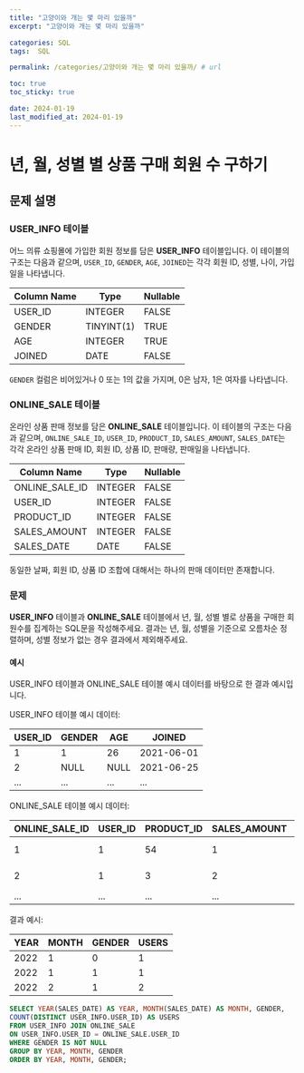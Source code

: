 ```yaml
---
title: "고양이와 개는 몇 마리 있을까"
excerpt: "고양이와 개는 몇 마리 있을까"

categories: SQL
tags:  SQL

permalink: /categories/고양이와 개는 몇 마리 있을까/ # url

toc: true
toc_sticky: true

date: 2024-01-19
last_modified_at: 2024-01-19
---
```


# 년, 월, 성별 별 상품 구매 회원 수 구하기

## 문제 설명

### USER_INFO 테이블

어느 의류 쇼핑몰에 가입한 회원 정보를 담은 **USER_INFO** 테이블입니다. 이 테이블의 구조는 다음과 같으며, `USER_ID`, `GENDER`, `AGE`, `JOINED`는 각각 회원 ID, 성별, 나이, 가입일을 나타냅니다.

| Column Name | Type        | Nullable |
|-------------|-------------|----------|
| USER_ID     | INTEGER     | FALSE    |
| GENDER      | TINYINT(1)  | TRUE     |
| AGE         | INTEGER     | TRUE     |
| JOINED      | DATE        | FALSE    |

`GENDER` 컬럼은 비어있거나 0 또는 1의 값을 가지며, 0은 남자, 1은 여자를 나타냅니다.

### ONLINE_SALE 테이블

온라인 상품 판매 정보를 담은 **ONLINE_SALE** 테이블입니다. 이 테이블의 구조는 다음과 같으며, `ONLINE_SALE_ID`, `USER_ID`, `PRODUCT_ID`, `SALES_AMOUNT`, `SALES_DATE`는 각각 온라인 상품 판매 ID, 회원 ID, 상품 ID, 판매량, 판매일을 나타냅니다.

| Column Name    | Type    | Nullable |
|----------------|---------|----------|
| ONLINE_SALE_ID | INTEGER | FALSE    |
| USER_ID        | INTEGER | FALSE    |
| PRODUCT_ID     | INTEGER | FALSE    |
| SALES_AMOUNT   | INTEGER | FALSE    |
| SALES_DATE     | DATE    | FALSE    |

동일한 날짜, 회원 ID, 상품 ID 조합에 대해서는 하나의 판매 데이터만 존재합니다.

### 문제

**USER_INFO** 테이블과 **ONLINE_SALE** 테이블에서 년, 월, 성별 별로 상품을 구매한 회원수를 집계하는 SQL문을 작성해주세요. 결과는 년, 월, 성별을 기준으로 오름차순 정렬하며, 성별 정보가 없는 경우 결과에서 제외해주세요.

#### 예시

USER_INFO 테이블과 ONLINE_SALE 테이블 예시 데이터를 바탕으로 한 결과 예시입니다.

USER_INFO 테이블 예시 데이터:

| USER_ID | GENDER | AGE | JOINED      |
|---------|--------|-----|-------------|
| 1       | 1      | 26  | 2021-06-01  |
| 2       | NULL   | NULL| 2021-06-25  |
| ...     | ...    | ... | ...         |

ONLINE_SALE 테이블 예시 데이터:

| ONLINE_SALE_ID | USER_ID | PRODUCT_ID | SALES_AMOUNT | SALES_DATE |
|----------------|---------|------------|--------------|------------|
| 1              | 1       | 54         | 1            | 2022-01-01 |
| 2              | 1       | 3          | 2            | 2022-01-25 |
| ...            | ...     | ...        | ...          | ...        |

결과 예시:

| YEAR | MONTH | GENDER | USERS |
|------|-------|--------|-------|
| 2022 | 1     | 0      | 1     |
| 2022 | 1     | 1      | 1     |
| 2022 | 2     | 1      | 2     |

```sql
SELECT YEAR(SALES_DATE) AS YEAR, MONTH(SALES_DATE) AS MONTH, GENDER, 
COUNT(DISTINCT USER_INFO.USER_ID) AS USERS
FROM USER_INFO JOIN ONLINE_SALE
ON USER_INFO.USER_ID = ONLINE_SALE.USER_ID
WHERE GENDER IS NOT NULL
GROUP BY YEAR, MONTH, GENDER
ORDER BY YEAR, MONTH, GENDER;
```

